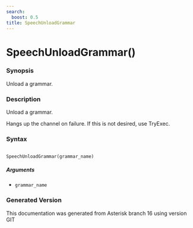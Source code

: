 ```yaml
---
search:
  boost: 0.5
title: SpeechUnloadGrammar
---
```


# SpeechUnloadGrammar()

### Synopsis

Unload a grammar.

### Description

Unload a grammar.<br>

Hangs up the channel on failure. If this is not desired, use TryExec.<br>


### Syntax


```

SpeechUnloadGrammar(grammar_name)
```
##### Arguments


* `grammar_name`


### Generated Version

This documentation was generated from Asterisk branch 16 using version GIT 